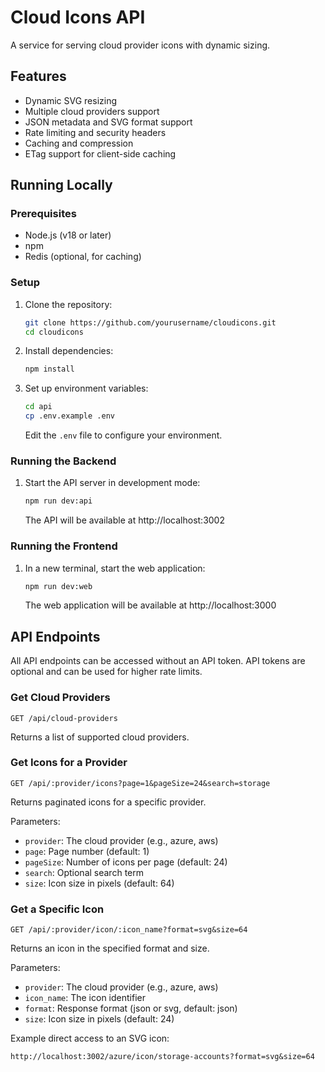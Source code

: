 # Cloud Icons API

A service for serving cloud provider icons with dynamic sizing.

## Features
- Dynamic SVG resizing
- Multiple cloud providers support
- JSON metadata and SVG format support
- Rate limiting and security headers
- Caching and compression
- ETag support for client-side caching

## Running Locally

### Prerequisites
- Node.js (v18 or later)
- npm
- Redis (optional, for caching)

### Setup

1. Clone the repository:
   ```bash
   git clone https://github.com/yourusername/cloudicons.git
   cd cloudicons
   ```

2. Install dependencies:
   ```bash
   npm install
   ```

3. Set up environment variables:
   ```bash
   cd api
   cp .env.example .env
   ```
   Edit the `.env` file to configure your environment.

### Running the Backend

1. Start the API server in development mode:
   ```bash
   npm run dev:api
   ```
   The API will be available at http://localhost:3002

### Running the Frontend

1. In a new terminal, start the web application:
   ```bash
   npm run dev:web
   ```
   The web application will be available at http://localhost:3000

## API Endpoints

All API endpoints can be accessed without an API token. API tokens are optional and can be used for higher rate limits.

### Get Cloud Providers
```
GET /api/cloud-providers
```
Returns a list of supported cloud providers.

### Get Icons for a Provider
```
GET /api/:provider/icons?page=1&pageSize=24&search=storage
```
Returns paginated icons for a specific provider.

Parameters:
- `provider`: The cloud provider (e.g., azure, aws)
- `page`: Page number (default: 1)
- `pageSize`: Number of icons per page (default: 24)
- `search`: Optional search term
- `size`: Icon size in pixels (default: 64)

### Get a Specific Icon
```
GET /api/:provider/icon/:icon_name?format=svg&size=64
```
Returns an icon in the specified format and size.

Parameters:
- `provider`: The cloud provider (e.g., azure, aws)
- `icon_name`: The icon identifier
- `format`: Response format (json or svg, default: json)
- `size`: Icon size in pixels (default: 24)

Example direct access to an SVG icon:
```
http://localhost:3002/azure/icon/storage-accounts?format=svg&size=64
```
